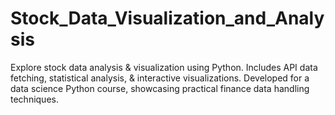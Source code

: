 # Stock_Data_Visualization_and_Analysis
Explore stock data analysis &amp; visualization using Python. Includes API data fetching, statistical analysis, &amp; interactive visualizations. Developed for a data science Python course, showcasing practical finance data handling techniques.
